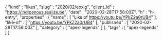 {
  "kind" : "likes",
  "slug" : "2020/02/eoxlg",
  "client_id" : "https://indigenous.realize.be",
  "date" : "2020-02-28T17:56:00Z",
  "h" : "h-entry",
  "properties" : {
    "name" : [ "Like of https://youtu.be/YPkZ2a0rUB4" ],
    "like-of" : [ "https://youtu.be/YPkZ2a0rUB4" ],
    "published" : [ "2020-02-28T17:56:00Z" ],
    "category" : [ "apex-legends" ]
  },
  "tags" : [ "apex-legends" ]
}
